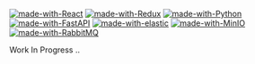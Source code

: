 [![made-with-React](https://img.shields.io/badge/Built%20with-React-blue)](https://reactjs.org/)
[![made-with-Redux](https://img.shields.io/badge/Redux-blueviolet)](https://redux.js.org/)
[![made-with-Python](https://img.shields.io/badge/Python-yellow)](https://www.python.org/)
[![made-with-FastAPI](https://img.shields.io/badge/FastAPI-success)](https://fastapi.tiangolo.com/)
[![made-with-elastic](https://img.shields.io/badge/elastic-success)](https://www.elastic.co/)
[![made-with-MinIO](https://img.shields.io/badge/MinIO-red)](https://min.io/)
[![made-with-RabbitMQ](https://img.shields.io/badge/RabbitMQ-orange)](https://www.rabbitmq.com/)


Work In Progress ..


